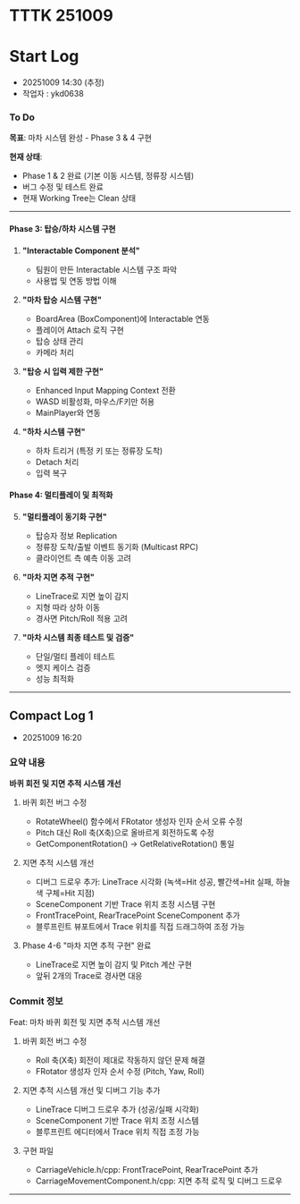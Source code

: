 # TTTK 251009

# Start Log
- 20251009 14:30 (추정)
- 작업자 : ykd0638

### To Do

**목표**: 마차 시스템 완성 - Phase 3 & 4 구현

**현재 상태**:
- Phase 1 & 2 완료 (기본 이동 시스템, 정류장 시스템)
- 버그 수정 및 테스트 완료
- 현재 Working Tree는 Clean 상태

---

#### Phase 3: 탑승/하차 시스템 구현

1. **"Interactable Component 분석"**
   - 팀원이 만든 Interactable 시스템 구조 파악
   - 사용법 및 연동 방법 이해

2. **"마차 탑승 시스템 구현"**
   - BoardArea (BoxComponent)에 Interactable 연동
   - 플레이어 Attach 로직 구현
   - 탑승 상태 관리
   - 카메라 처리

3. **"탑승 시 입력 제한 구현"**
   - Enhanced Input Mapping Context 전환
   - WASD 비활성화, 마우스/F키만 허용
   - MainPlayer와 연동

4. **"하차 시스템 구현"**
   - 하차 트리거 (특정 키 또는 정류장 도착)
   - Detach 처리
   - 입력 복구

#### Phase 4: 멀티플레이 및 최적화

5. **"멀티플레이 동기화 구현"**
   - 탑승자 정보 Replication
   - 정류장 도착/출발 이벤트 동기화 (Multicast RPC)
   - 클라이언트 측 예측 이동 고려

6. **"마차 지면 추적 구현"**
   - LineTrace로 지면 높이 감지
   - 지형 따라 상하 이동
   - 경사면 Pitch/Roll 적용 고려

7. **"마차 시스템 최종 테스트 및 검증"**
   - 단일/멀티 플레이 테스트
   - 엣지 케이스 검증
   - 성능 최적화

---

## Compact Log 1
- 20251009 16:20

### 요약 내용

**바퀴 회전 및 지면 추적 시스템 개선**

1. 바퀴 회전 버그 수정
   - RotateWheel() 함수에서 FRotator 생성자 인자 순서 오류 수정
   - Pitch 대신 Roll 축(X축)으로 올바르게 회전하도록 수정
   - GetComponentRotation() → GetRelativeRotation() 통일

2. 지면 추적 시스템 개선
   - 디버그 드로우 추가: LineTrace 시각화 (녹색=Hit 성공, 빨간색=Hit 실패, 하늘색 구체=Hit 지점)
   - SceneComponent 기반 Trace 위치 조정 시스템 구현
   - FrontTracePoint, RearTracePoint SceneComponent 추가
   - 블루프린트 뷰포트에서 Trace 위치를 직접 드래그하여 조정 가능

3. Phase 4-6 "마차 지면 추적 구현" 완료
   - LineTrace로 지면 높이 감지 및 Pitch 계산 구현
   - 앞뒤 2개의 Trace로 경사면 대응

### Commit 정보

Feat: 마차 바퀴 회전 및 지면 추적 시스템 개선

1. 바퀴 회전 버그 수정
   - Roll 축(X축) 회전이 제대로 작동하지 않던 문제 해결
   - FRotator 생성자 인자 순서 수정 (Pitch, Yaw, Roll)

2. 지면 추적 시스템 개선 및 디버그 기능 추가
   - LineTrace 디버그 드로우 추가 (성공/실패 시각화)
   - SceneComponent 기반 Trace 위치 조정 시스템
   - 블루프린트 에디터에서 Trace 위치 직접 조정 가능

3. 구현 파일
   - CarriageVehicle.h/cpp: FrontTracePoint, RearTracePoint 추가
   - CarriageMovementComponent.h/cpp: 지면 추적 로직 및 디버그 드로우

---
